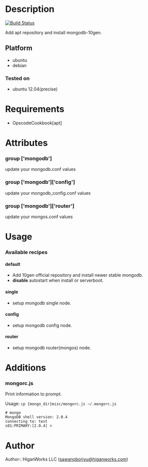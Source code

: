 Description
===========

[![Build Status](https://secure.travis-ci.org/higanworks-cookbooks/mongodb-10gen.png)](http://travis-ci.org/higanworks-cookbooks/mongodb-10gen)

Add apt repository and install mongodb-10gen. 

## Platform

* ubuntu
* debian

### Tested on

* ubuntu 12.04(precise)

Requirements
============

- OpscodeCookbook[apt]


Attributes
==========

### group ['mongodb']

update your mongodb.conf values

### group ['mongodb']['config']

update your mongodb_config.conf values

### group ['mongodb']['router']

update your mongos.conf values

Usage
=====

### Available recipes

#### default

- Add 10gen official repository and install newer stable mongodb.
- **disable** autostart when install or serverboot.

#### single

- setup mongodb single node.

#### config

- setup mongodb config node.

#### router

- setup mongodb router(mongos) node.

Additions
=====

### mongorc.js

Print information to prompt.  

Usage: `cp {mongo_dir}misc/mongorc.js ~/.mongorc.js`

<pre><code># mongo
MongoDB shell version: 2.0.4
connecting to: test
s01:PRIMARY:[2.0.4] > </code></pre>


Author
====


Author:: HiganWorks LLC (<sawanoboriyu@higanworks.com>)
